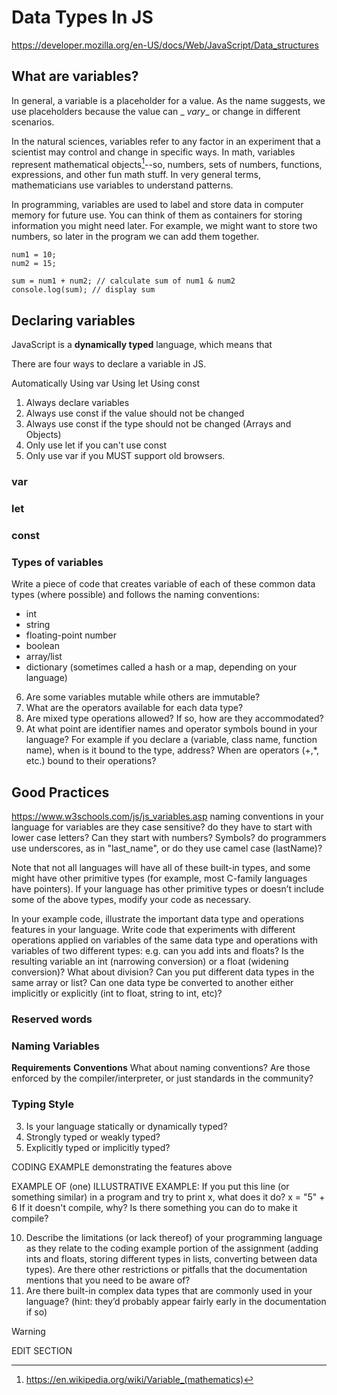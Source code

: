 # Data Types In JS

https://developer.mozilla.org/en-US/docs/Web/JavaScript/Data_structures

## What are variables?

In general, a variable is a placeholder for a value. As the name suggests, we use placeholders because the value can _
_vary__ or change in different scenarios.

In the natural sciences, variables refer to any factor in an experiment that a scientist may control and change in
specific ways. In math, variables represent mathematical objects[^4]--so, numbers, sets of numbers, functions,
expressions, and other fun math stuff. In very general terms, mathematicians use variables to understand patterns.

[^4]: https://en.wikipedia.org/wiki/Variable_(mathematics)

In programming, variables are used to label and store data in computer memory for future use. You can think of them as
containers for storing information you might need later. For example, we might want to store two numbers, so later in
the program we can add them together.

```
num1 = 10;
num2 = 15;

sum = num1 + num2; // calculate sum of num1 & num2
console.log(sum); // display sum
```

## Declaring variables

JavaScript is a **dynamically typed** language, which means that

There are four ways to declare a variable in JS.

Automatically
Using var
Using let
Using const

1. Always declare variables
2. Always use const if the value should not be changed
3. Always use const if the type should not be changed (Arrays and Objects)
4. Only use let if you can't use const
5. Only use var if you MUST support old browsers.

### var

### let

### const

### Types of variables

Write a piece of code that creates variable of each of these common data types (where possible) and follows the naming
conventions:

- int
- string
- floating-point number
- boolean
- array/list
- dictionary (sometimes called a hash or a map, depending on your language)

6. Are some variables mutable while others are immutable?
7. What are the operators available for each data type?
8. Are mixed type operations allowed? If so, how are they accommodated?
9. At what point are identifier names and operator symbols bound in your language? For example
   if you declare a (variable, class name, function name), when is it bound to the type, address? When are
   operators (+,*, etc.) bound to their operations?

## Good Practices

https://www.w3schools.com/js/js_variables.asp
naming conventions in your language for variables
are they case sensitive?
do they have to start with lower case letters?
Can they start with numbers? Symbols?
do programmers use underscores, as in "last_name",
or do they use camel case (lastName)?

Note that not all languages will have all of these built-in types, and some might have other primitive types (for
example, most C-family languages have pointers).
If your language has other primitive types or doesn’t include some of the above types, modify your code as necessary.

In your example code, illustrate the important data type and operations features in your language.
Write code that experiments with different operations applied on variables of the same data type and operations with
variables of two different types: e.g.
can you add ints and floats?
Is the resulting variable an int (narrowing conversion) or a float (widening conversion)?
What about division?
Can you put different data types in the same array or list?
Can one data type be converted to another either implicitly or explicitly (int to float, string to int, etc)?

### Reserved words

### Naming Variables

**Requirements**
**Conventions**
What about naming conventions? Are those enforced by the compiler/interpreter, or just
standards in the community?

### Typing Style

3. Is your language statically or dynamically typed?
4. Strongly typed or weakly typed?
5. Explicitly typed or implicitly typed?

CODING EXAMPLE demonstrating the features above

EXAMPLE OF (one) ILLUSTRATIVE EXAMPLE:
If you put this line (or something similar) in a program and try to print x, what does it do?
x = "5" + 6
If it doesn't compile, why? Is there something you can do to make it compile?

10. Describe the limitations (or lack thereof) of your programming language as they relate to the coding example portion
    of the assignment (adding ints and floats, storing different types in lists, converting between data types). Are
    there other restrictions or pitfalls that the documentation mentions that you need to be aware of?
11. Are there built-in complex data types that are commonly used in your language? (hint: they’d probably appear fairly
    early in the documentation if so)

> [!WARNING]
> EDIT SECTION